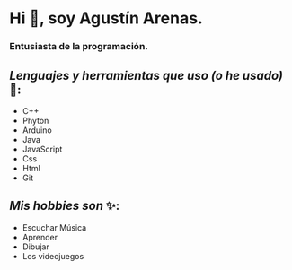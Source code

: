 # Hi 👋, soy Agustín Arenas.

### Entusiasta de la programación.

## _Lenguajes y herramientas que uso (o he usado)_ 👀:
* C++
* Phyton
* Arduino
* Java 
* JavaScript
* Css
* Html
* Git

## _Mis hobbies son_ ✨:
* Escuchar Música
* Aprender
* Dibujar
* Los videojuegos

<!---
ArenasAgustin/ArenasAgustin is a ✨ special ✨ repository because its `README.md` (this file) appears on your GitHub profile.
You can click the Preview link to take a look at your changes.
--->
